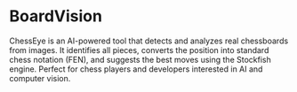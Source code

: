 # BoardVision
ChessEye is an AI-powered tool that detects and analyzes real chessboards from images. It identifies all pieces, converts the position into standard chess notation (FEN), and suggests the best moves using the Stockfish engine. Perfect for chess players and developers interested in AI and computer vision.

